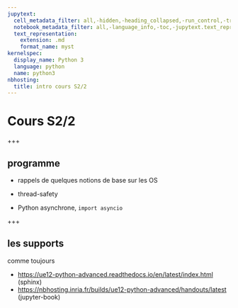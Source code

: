 ```yaml
---
jupytext:
  cell_metadata_filter: all,-hidden,-heading_collapsed,-run_control,-trusted
  notebook_metadata_filter: all,-language_info,-toc,-jupytext.text_representation.jupytext_version,-jupytext.text_representation.format_version
  text_representation:
    extension: .md
    format_name: myst
kernelspec:
  display_name: Python 3
  language: python
  name: python3
nbhosting:
  title: intro cours S2/2
---
```


# Cours S2/2

+++

## programme

* rappels de quelques notions de base sur les OS

* thread-safety

* Python asynchrone, `import asyncio`

+++

## les supports

comme toujours

* https://ue12-python-advanced.readthedocs.io/en/latest/index.html (sphinx)
* https://nbhosting.inria.fr/builds/ue12-python-advanced/handouts/latest (jupyter-book)
